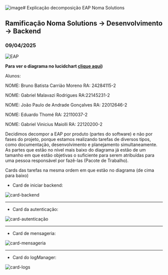 ![image]([https://github.com/user-attachments/assets/22278997-d187-4611-a18a-83a5a5ff1329](https://lucid.app/lucidchart/c4e99bf2-af1c-4f5f-9933-e0916c39d1bd/edit?viewport_loc=-139%2C431%2C2675%2C1238%2CHWEp-vi-RSFO&invitationId=inv_55773bf5-c7cb-4330-ad39-05a875fe79ad](https://lucid.app/lucidchart/c4e99bf2-af1c-4f5f-9933-e0916c39d1bd/edit?viewport_loc=580%2C294%2C3326%2C1546%2CHWEp-vi-RSFO&invitationId=inv_55773bf5-c7cb-4330-ad39-05a875fe79ad)))# Explicação decomposição EAP Noma Solutions
## Ramificação Noma Solutions -> Desenvolvimento -> Backend 
### 09/04/2025

![EAP](./EAP.jpeg)

**Para ver o diagrama no lucidchart [clique aqui](https://lucid.app/lucidchart/c4e99bf2-af1c-4f5f-9933-e0916c39d1bd/edit?viewport_loc=-139%2C431%2C2675%2C1238%2CHWEp-vi-RSFO&invitationId=inv_55773bf5-c7cb-4330-ad39-05a875fe79ad](https://lucid.app/lucidchart/c4e99bf2-af1c-4f5f-9933-e0916c39d1bd/edit?viewport_loc=580%2C294%2C3326%2C1546%2CHWEp-vi-RSFO&invitationId=inv_55773bf5-c7cb-4330-ad39-05a875fe79ad)))**

Alunos:

NOME: Bruno Batista Carrião Moreno
RA: 24284115-2

NOME: Gabriel Malavazi Rodrigues
RA:22145231-2

NOME: João Paulo de Andrade Gonçalves 
RA: 22012646-2

NOME: Eduardo Thomé
RA: 22110037-2

NOME: Gabriel Vinicius Maiolli
RA: 22120200-2

Decidimos decompor a EAP por produto (partes do software) e não por fases do projeto,
porque estamos realizando tarefas de diversos tipos, como documentação, desenvolvimento 
e planejamento simultaneamente. As partes que estão no nível mais baixo do diagrama já 
estão de um tamanho em que estão objetivas o suficiente para serem atribuídas para uma
pessoa responsável por fazê-las (Pacote de Trabalho).

Cards das tarefas na mesma ordem em que estão no diagrama (de cima para baixo)

- Card de iniciar backend:
  
![card-backend](card-backend.png)

---

- Card da autenticação:
  
![card-autenticação](./card-autenticação.png)

---

- Card de mensageria:
  
![card-mensageria](card-mensageria.png)

---

- Card do logManager:
  
![card-logs](card-logs.png)
